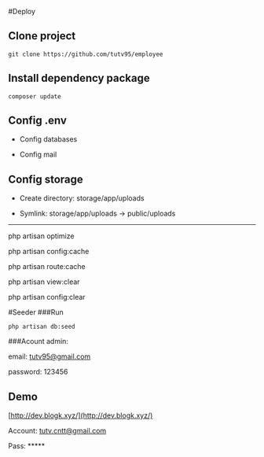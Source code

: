 #Deploy

## Clone project
`git clone https://github.com/tutv95/employee`

## Install dependency package
`composer update`

## Config .env
- Config databases

- Config mail

## Config storage
- Create directory: storage/app/uploads

- Symlink: storage/app/uploads -> public/uploads

------------------------

php artisan optimize

php artisan config:cache

php artisan route:cache

php artisan view:clear

php artisan config:clear

#Seeder
###Run

`php artisan db:seed`

###Acount admin:

email: tutv95@gmail.com

password: 123456

## Demo
[http://dev.blogk.xyz/](http://dev.blogk.xyz/)

Account: tutv.cntt@gmail.com

Pass: *****